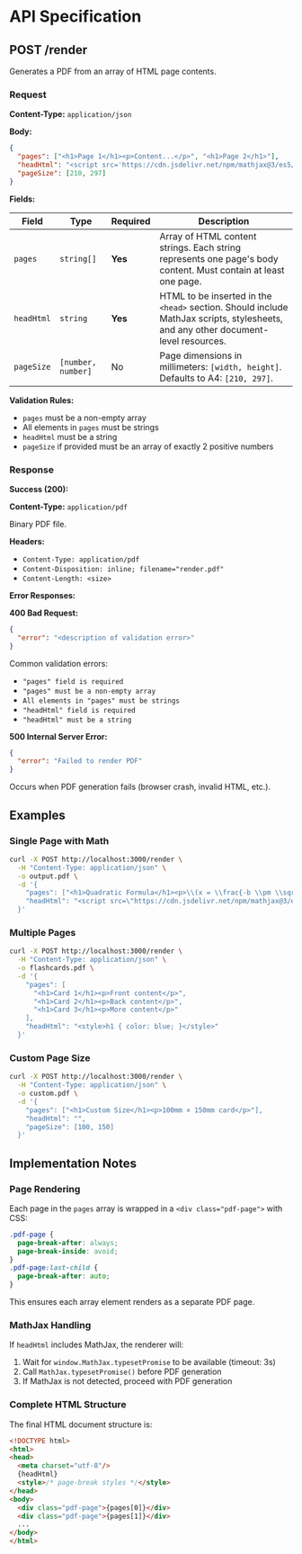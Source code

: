 # API Specification

## POST /render

Generates a PDF from an array of HTML page contents.

### Request

**Content-Type:** `application/json`

**Body:**

```json
{
  "pages": ["<h1>Page 1</h1><p>Content...</p>", "<h1>Page 2</h1>"],
  "headHtml": "<script src='https://cdn.jsdelivr.net/npm/mathjax@3/es5/tex-mml-chtml.js'></script>",
  "pageSize": [210, 297]
}
```

**Fields:**

| Field | Type | Required | Description |
|-------|------|----------|-------------|
| `pages` | `string[]` | **Yes** | Array of HTML content strings. Each string represents one page's body content. Must contain at least one page. |
| `headHtml` | `string` | **Yes** | HTML to be inserted in the `<head>` section. Should include MathJax scripts, stylesheets, and any other document-level resources. |
| `pageSize` | `[number, number]` | No | Page dimensions in millimeters: `[width, height]`. Defaults to A4: `[210, 297]`. |

**Validation Rules:**

- `pages` must be a non-empty array
- All elements in `pages` must be strings
- `headHtml` must be a string
- `pageSize` if provided must be an array of exactly 2 positive numbers

### Response

**Success (200):**

**Content-Type:** `application/pdf`

Binary PDF file.

**Headers:**
- `Content-Type: application/pdf`
- `Content-Disposition: inline; filename="render.pdf"`
- `Content-Length: <size>`

**Error Responses:**

**400 Bad Request:**
```json
{
  "error": "<description of validation error>"
}
```

Common validation errors:
- `"pages" field is required`
- `"pages" must be a non-empty array`
- `All elements in "pages" must be strings`
- `"headHtml" field is required`
- `"headHtml" must be a string`

**500 Internal Server Error:**
```json
{
  "error": "Failed to render PDF"
}
```

Occurs when PDF generation fails (browser crash, invalid HTML, etc.).

## Examples

### Single Page with Math

```bash
curl -X POST http://localhost:3000/render \
  -H "Content-Type: application/json" \
  -o output.pdf \
  -d '{
    "pages": ["<h1>Quadratic Formula</h1><p>\\(x = \\frac{-b \\pm \\sqrt{b^2-4ac}}{2a}\\)</p>"],
    "headHtml": "<script src=\"https://cdn.jsdelivr.net/npm/mathjax@3/es5/tex-mml-chtml.js\"></script>"
  }'
```

### Multiple Pages

```bash
curl -X POST http://localhost:3000/render \
  -H "Content-Type: application/json" \
  -o flashcards.pdf \
  -d '{
    "pages": [
      "<h1>Card 1</h1><p>Front content</p>",
      "<h1>Card 2</h1><p>Back content</p>",
      "<h1>Card 3</h1><p>More content</p>"
    ],
    "headHtml": "<style>h1 { color: blue; }</style>"
  }'
```

### Custom Page Size

```bash
curl -X POST http://localhost:3000/render \
  -H "Content-Type: application/json" \
  -o custom.pdf \
  -d '{
    "pages": ["<h1>Custom Size</h1><p>100mm × 150mm card</p>"],
    "headHtml": "",
    "pageSize": [100, 150]
  }'
```

## Implementation Notes

### Page Rendering

Each page in the `pages` array is wrapped in a `<div class="pdf-page">` with CSS:
```css
.pdf-page {
  page-break-after: always;
  page-break-inside: avoid;
}
.pdf-page:last-child {
  page-break-after: auto;
}
```

This ensures each array element renders as a separate PDF page.

### MathJax Handling

If `headHtml` includes MathJax, the renderer will:
1. Wait for `window.MathJax.typesetPromise` to be available (timeout: 3s)
2. Call `MathJax.typesetPromise()` before PDF generation
3. If MathJax is not detected, proceed with PDF generation

### Complete HTML Structure

The final HTML document structure is:
```html
<!DOCTYPE html>
<html>
<head>
  <meta charset="utf-8"/>
  {headHtml}
  <style>/* page-break styles */</style>
</head>
<body>
  <div class="pdf-page">{pages[0]}</div>
  <div class="pdf-page">{pages[1]}</div>
  ...
</body>
</html>
```
